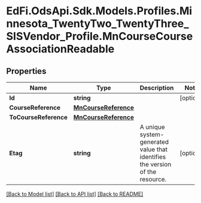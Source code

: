 # EdFi.OdsApi.Sdk.Models.Profiles.Minnesota_TwentyTwo_TwentyThree_SISVendor_Profile.MnCourseCourseAssociationReadable
## Properties

Name | Type | Description | Notes
------------ | ------------- | ------------- | -------------
**Id** | **string** |  | [optional] 
**CourseReference** | [**MnCourseReference**](MnCourseReference.md) |  | 
**ToCourseReference** | [**MnCourseReference**](MnCourseReference.md) |  | 
**Etag** | **string** | A unique system-generated value that identifies the version of the resource. | [optional] 

[[Back to Model list]](../README.md#documentation-for-models) [[Back to API list]](../README.md#documentation-for-api-endpoints) [[Back to README]](../README.md)

